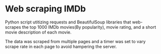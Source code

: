 # Web scraping IMDb

Python script utitizing requests and BeautifulSoup libraries that web-scrapes the top 1000 IMDb movies(By popularity), movie rating, and a short movie description of each movie.

The data was scraped from multiple pages and a timer was set to vary scrape rate in each page to avoid hampering the server.
